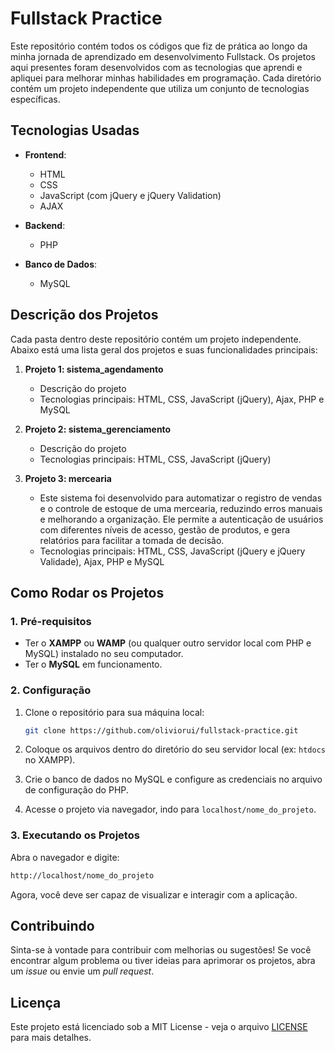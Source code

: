 # Fullstack Practice

Este repositório contém todos os códigos que fiz de prática ao longo da minha jornada de aprendizado em desenvolvimento Fullstack. Os projetos aqui presentes foram desenvolvidos com as tecnologias que aprendi e apliquei para melhorar minhas habilidades em programação. Cada diretório contém um projeto independente que utiliza um conjunto de tecnologias específicas.

## Tecnologias Usadas

- **Frontend**:
  - HTML
  - CSS
  - JavaScript (com jQuery e jQuery Validation)
  - AJAX

- **Backend**:
  - PHP

- **Banco de Dados**:
  - MySQL

## Descrição dos Projetos

Cada pasta dentro deste repositório contém um projeto independente. Abaixo está uma lista geral dos projetos e suas funcionalidades principais:

1. **Projeto 1: sistema_agendamento**
   - Descrição do projeto
   - Tecnologias principais: HTML, CSS, JavaScript (jQuery), Ajax, PHP e MySQL

2. **Projeto 2: sistema_gerenciamento**
   - Descrição do projeto
   - Tecnologias principais: HTML, CSS, JavaScript (jQuery)

3. **Projeto 3: mercearia**
   - Este sistema foi desenvolvido para automatizar o registro de vendas e o controle de estoque de uma mercearia, reduzindo erros manuais e melhorando a organização. Ele permite a autenticação de usuários com diferentes níveis de acesso, gestão de produtos, e gera relatórios para facilitar a tomada de decisão.
   - Tecnologias principais: HTML, CSS, JavaScript (jQuery e jQuery Validade), Ajax, PHP e MySQL

## Como Rodar os Projetos

### 1. Pré-requisitos

- Ter o **XAMPP** ou **WAMP** (ou qualquer outro servidor local com PHP e MySQL) instalado no seu computador.
- Ter o **MySQL** em funcionamento.
  
### 2. Configuração

1. Clone o repositório para sua máquina local:
   ```bash
   git clone https://github.com/oliviorui/fullstack-practice.git
   ```

2. Coloque os arquivos dentro do diretório do seu servidor local (ex: `htdocs` no XAMPP).

3. Crie o banco de dados no MySQL e configure as credenciais no arquivo de configuração do PHP.

4. Acesse o projeto via navegador, indo para `localhost/nome_do_projeto`.

### 3. Executando os Projetos

Abra o navegador e digite:
```bash
http://localhost/nome_do_projeto
```

Agora, você deve ser capaz de visualizar e interagir com a aplicação. 

## Contribuindo

Sinta-se à vontade para contribuir com melhorias ou sugestões! Se você encontrar algum problema ou tiver ideias para aprimorar os projetos, abra um *issue* ou envie um *pull request*.

## Licença

Este projeto está licenciado sob a MIT License - veja o arquivo [LICENSE](LICENSE) para mais detalhes.
